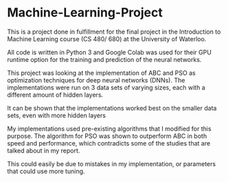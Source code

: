 # Machine-Learning-Project

This is a project done in fulfillment for the final project in the Introduction to Machine Learning course (CS 480/ 680) at the University of Waterloo.

All code is written in Python 3 and Google Colab was used for their GPU runtime option for the training and prediction of the neural networks.

This project was looking at the implementation of ABC and PSO as optimization techniques for deep neural networks (DNNs). The implementations were run on 3 data sets of varying sizes, each with a different amount of hidden layers.

It can be shown that the implementations worked best on the smaller data sets, even with more hidden layers

My implementations used pre-existing algorithms that I modified for this purpose. The algorithm for PSO was shown to outperform ABC in both speed and performance, which contradicts some of the studies that are talked about in my report.

This could easily be due to mistakes in my implementation, or parameters that could use more tuning.
